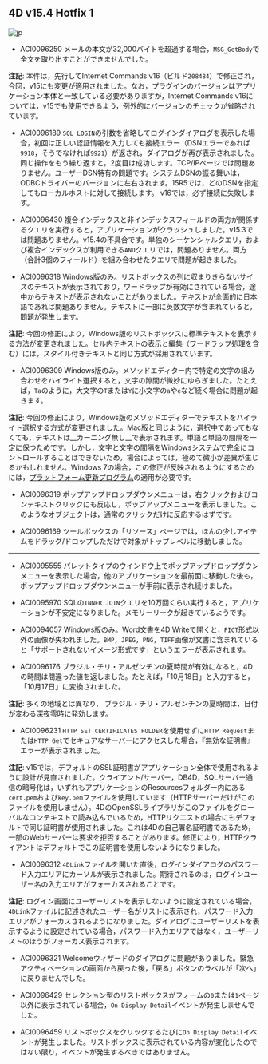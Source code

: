 4D v15.4 Hotfix 1
---

![jp](https://cloud.githubusercontent.com/assets/10509075/16182979/016305e0-36e7-11e6-816b-2335cc6f0abb.png)

* ACI0096250 メールの本文が32,000バイトを超過する場合，``MSG_GetBody``で全文を取り出すことができませんでした。

**注記**: 本件は，先行してInternet Commands v16（ビルド``208484``）で修正され，今回，v15にも変更が適用されました。なお，プラグインのバージョンはアプリケーション本体と一致している必要がありますが，Internet Commands v16については，v15でも使用できるよう，例外的にバージョンのチェックが省略されています。

* ACI0096189 ``SQL LOGIN``の引数を省略してログインダイアログを表示した場合，初回は正しい認証情報を入力しても接続エラー（DSNエラーであれば``9918``，そうでなければ``9921``）が返され，ダイアログが再び表示されました。同じ操作をもう繰り返すと，2度目は成功します。TCP/IPページでは問題ありません。ユーザーDSN特有の問題です。システムDSNの振る舞いは，ODBCドライバーのバージョンに左右されます。15R5では，どのDSNを指定してもローカルホストに対して接続します。 v16では，必ず接続に失敗します。

* ACI0096430 複合インデックスと非インデックスフィールドの両方が関係するクエリを実行すると，アプリケーションがクラッシュしました。v15.3では問題ありません。v15.4の不具合です。単独のシーケンシャルクエリ，および複合インデックスが利用できる``AND``クエリでは，問題ありません。両方（合計3個のフィールド）を組み合わせたクエリで問題が起きました。

* ACI0096318 Windows版のみ。リストボックスの列に収まりきらないサイズのテキストが表示されており，ワードラップが有効にされている場合，途中からテキストが表示されないことがありました。テキストが全面的に日本語であれば問題ありません。テキストに一部に英数文字が含まれていると，問題が発生します。

**注記**: 今回の修正により，Windows版のリストボックスに標準テキストを表示する方法が変更されました。セル内テキストの表示と編集（ワードラップ処理を含む）には，スタイル付きテキストと同じ方式が採用されています。

* ACI0096309 Windows版のみ。メソッドエディター内で特定の文字の組み合わせをハイライト選択すると，文字の隙間が微妙にゆらぎました。たとえば，``Ta``のように，大文字の``T``または``Y``に小文字の``a``や``e``など続く場合に問題が起きます。

**注記**: 今回の修正により，Windows版のメソッドエディターでテキストをハイライト選択する方式が変更されました。Mac版と同じように，選択中であってもなくても，テキストは__カーニング無し__で表示されます。単語と単語の間隔を一定に保つためです。しかし，文字と文字の間隔をWindowsシステムで完全にコントロールすることはできないため，場合によっては，極めて微小が差異が生じるかもしれません。Windows 7の場合，この修正が反映されるようにするためには，[プラットフォーム更新プログラム](https://www.microsoft.com/ja-jp/download/details.aspx?id=36805)の適用が必要です。

* ACI0096319 ポップアップドロップダウンメニューは，右クリックおよびコンテキストクリックにも反応し，ポップアップメニューを表示しました。このようなオブジェクトは，通常のクリックだけに反応するはずです。

* ACI0096169 ツールボックスの「リソース」ページでは，ほんの少しアイテムをドラッグ/ドロップしただけで対象がトップレベルに移動しました。

---

* ACI0095555 パレットタイプのウインドウ上でポップアップドロップダウンメニューを表示した場合，他のアプリケーションを最前面に移動した後も，ポップアップドロップダウンメニューが手前に表示され続けました。

* ACI0095970 SQLの``INNER JOIN``クエリを10万回くらい実行すると，アプリケーションが不安定になりました。メモリーリークが起きているようです。

* ACI0094057 Windows版のみ。Word文書を4D Writeで開くと，``PICT``形式以外の画像が失われました。``BMP``，``JPEG``，``PNG``，``TIFF``画像が文書に含まれていると「サポートされないイメージ形式です」というエラーが表示されます。

* ACI0096176 ブラジル・チリ・アルゼンチンの夏時間が有効になると，4Dの時間は間違った値を返しました。たとえば，「10月18日」と入力すると，「10月17日」に変換されました。

**注記**: 多くの地域とは異なり， ブラジル・チリ・アルゼンチンの夏時間は，日付が変わる深夜零時に発効します。

* ACI0096231 ``HTTP SET CERTIFICATES FOLDER``を使用せずに``HTTP Request``または``HTTP Get``でセキュアなサーバーにアクセスした場合，『無効な証明書』エラーが表示されました。

**注記**: v15では，デフォルトのSSL証明書がアプリケーション全体で使用されるように設計が見直されました。クライアント/サーバー，DB4D，SQLサーバー通信の暗号化は，いずれもアプリケーションのResourcesフォルダー内にある``cert.pem``および``key.pem``ファイルを使用しています（HTTPサーバーだけがこのファイルを使用しません）。4DのOpenSSLライブラリがこのファイルをグローバルなコンテキストで読み込んでいるため，HTTPリクエストの場合にもデフォルトで同じ証明書が使用されました。これは4Dの自己署名証明書であるため，一部のWebサーバーは要求を拒否することがあります。修正により，HTTPクライアントはデフォルトでこの証明書を使用しないようになりました。

* ACI0096312 ``4DLink``ファイルを開いた直後，ログインダイアログのパスワード入力エリアにカーソルが表示されました。期待されるのは，ログインユーザー名の入力エリアがフォーカスされることです。

**注記**: ログイン画面にユーザーリストを表示しないように設定されている場合，``4DLink``ファイルに記述されたユーザー名がリストに表示され，パスワード入力エリアがフォーカスされるようになりました。ダイアログにユーザーリストを表示するように設定されている場合，パスワード入力エリアではなく，ユーザーリストのほうがフォーカス表示されます。

* ACI0096321 Welcomeウィザードのダイアログに問題がありました。緊急アクティベーションの画面から戻った後，「戻る」ボタンのラベルが「次へ」に戻りませんでした。

* ACI0096429 セレクション型のリストボックスがフォームの``0``または``1``ページ以外に表示されている場合，``On Display Detail``イベントが発生しませんでした。

* ACI0096459 リストボックスをクリックするたびに``On Display Detail``イベントが発生しました。リストボックスに表示されている内容が変化したのではない限り，イベントが発生するべきではありません。
